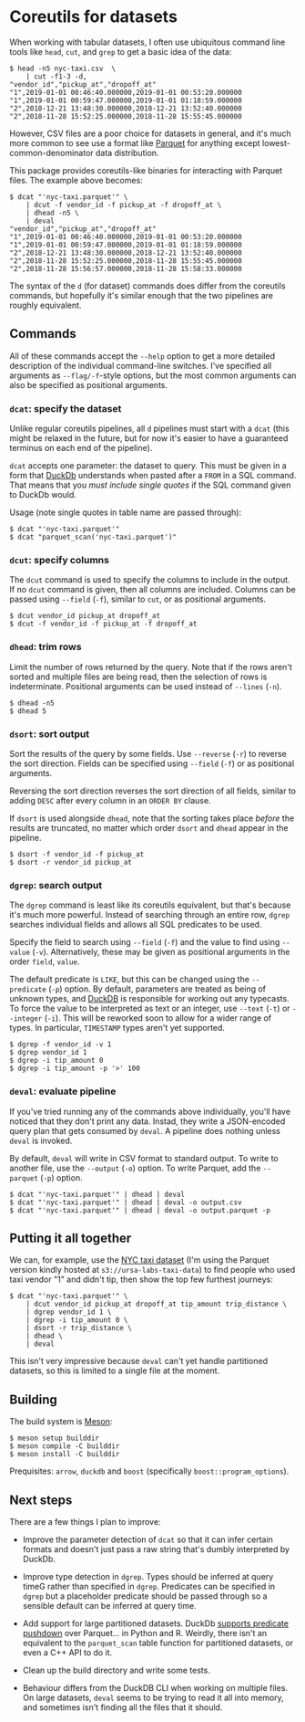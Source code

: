 # Coreutils for datasets

When working with tabular datasets, I often use ubiquitous command line tools
like `head`, `cut`, and `grep` to get a basic idea of the data:

```console
$ head -n5 nyc-taxi.csv  \
    | cut -f1-3 -d,
"vendor_id","pickup_at","dropoff_at"
"1",2019-01-01 00:46:40.000000,2019-01-01 00:53:20.000000
"1",2019-01-01 00:59:47.000000,2019-01-01 01:18:59.000000
"2",2018-12-21 13:48:30.000000,2018-12-21 13:52:40.000000
"2",2018-11-28 15:52:25.000000,2018-11-28 15:55:45.000000
```

However, CSV files are a poor choice for datasets in general, and it's much
more common to see use a format like [Parquet] for anything except
lowest-common-denominator data distribution.

This package provides coreutils-like binaries for interacting with Parquet
files. The example above becomes:

```console
$ dcat "'nyc-taxi.parquet'" \
    | dcut -f vendor_id -f pickup_at -f dropoff_at \
    | dhead -n5 \
    | deval
"vendor_id","pickup_at","dropoff_at"
"1",2019-01-01 00:46:40.000000,2019-01-01 00:53:20.000000
"1",2019-01-01 00:59:47.000000,2019-01-01 01:18:59.000000
"2",2018-12-21 13:48:30.000000,2018-12-21 13:52:40.000000
"2",2018-11-28 15:52:25.000000,2018-11-28 15:55:45.000000
"2",2018-11-28 15:56:57.000000,2018-11-28 15:58:33.000000
```

The syntax of the `d` (for dataset) commands does differ from the coreutils
commands, but hopefully it's similar enough that the two pipelines are roughly
equivalent.

## Commands

All of these commands accept the `--help` option to get a more detailed
description of the individual command-line switches. I've specified all
arguments as `--flag/-f`-style options, but the most common arguments can also
be specified as positional arguments.

### `dcat`: specify the dataset

Unlike regular coreutils pipelines, all `d` pipelines must start with a `dcat`
(this might be relaxed in the future, but for now it's easier to have a
guaranteed terminus on each end of the pipeline).

`dcat` accepts one parameter: the dataset to query. This must be given in a
form that [DuckDb] understands when pasted after a `FROM` in a SQL command.
That means that you *must include single quotes* if the SQL command given to
DuckDb would.

Usage (note single quotes in table name are passed through):
```console
$ dcat "'nyc-taxi.parquet'"
$ dcat "parquet_scan('nyc-taxi.parquet')"
```

### `dcut`: specify columns

The `dcut` command is used to specify the columns to include in the output. If
no `dcut` command is given, then all columns are included. Columns can be
passed using `--field` (`-f`), similar to `cut`, or as positional arguments.

```console
$ dcut vendor_id pickup_at dropoff_at
$ dcut -f vendor_id -f pickup_at -f dropoff_at
```

### `dhead`: trim rows

Limit the number of rows returned by the query. Note that if the rows aren't
sorted and multiple files are being read, then the selection of rows is
indeterminate. Positional arguments can be used instead of `--lines` (`-n`).

```console
$ dhead -n5
$ dhead 5
```

### `dsort`: sort output

Sort the results of the query by some fields. Use `--reverse` (`-r`) to reverse
the sort direction. Fields can be specified using `--field` (`-f`) or as
positional arguments.

Reversing the sort direction reverses the sort direction of all fields, similar
to adding `DESC` after every column in an `ORDER BY` clause.

If `dsort` is used alongside `dhead`, note that the sorting takes place *before*
the results are truncated, no matter which order `dsort` and `dhead` appear in
the pipeline.

```console
$ dsort -f vendor_id -f pickup_at
$ dsort -r vendor_id pickup_at
```

### `dgrep`: search output

The `dgrep` command is least like its coreutils equivalent, but that's because
it's much more powerful. Instead of searching through an entire row, `dgrep`
searches individual fields and allows all SQL predicates to be used.

Specify the field to search using `--field` (`-f`) and the value to find using
`--value` (`-v`). Alternatively, these may be given as positional arguments in
the order `field`, `value`.

The default predicate is `LIKE`, but this can be changed using the
`--predicate` (`-p`) option. By default, parameters are treated as being of
unknown types, and [DuckDB] is responsible for working out any typecasts. To
force the value to be interpreted as text or an integer, use `--text` (`-t`) or
`--integer` (`-i`). This will be reworked soon to allow for a wider range of
types. In particular, `TIMESTAMP` types aren't yet supported.


```console
$ dgrep -f vendor_id -v 1
$ dgrep vendor_id 1
$ dgrep -i tip_amount 0
$ dgrep -i tip_amount -p '>' 100
```

### `deval`: evaluate pipeline

If you've tried running any of the commands above individually, you'll have
noticed that they don't print any data. Instad, they write a JSON-encoded query
plan that gets consumed by `deval`. A pipeline does nothing unless `deval` is
invoked.

By default, `deval` will write in CSV format to standard output. To write to
another file, use the `--output` (`-o`) option. To write Parquet, add the
`--parquet` (`-p`) option.

```console
$ dcat "'nyc-taxi.parquet'" | dhead | deval
$ dcat "'nyc-taxi.parquet'" | dhead | deval -o output.csv
$ dcat "'nyc-taxi.parquet'" | dhead | deval -o output.parquet -p
```

## Putting it all together

We can, for example, use the [NYC taxi dataset] (I'm using the Parquet version
kindly hosted at `s3://ursa-labs-taxi-data`) to find people who used taxi
vendor "1" and didn't tip, then show the top few furthest journeys:

```console
$ dcat "'nyc-taxi.parquet'" \
    | dcut vendor_id pickup_at dropoff_at tip_amount trip_distance \
    | dgrep vendor_id 1 \
    | dgrep -i tip_amount 0 \
    | dsort -r trip_distance \
    | dhead \
    | deval
```

This isn't very impressive because `deval` can't yet handle partitioned
datasets, so this is limited to a single file at the moment.

## Building

The build system is [Meson]:

```console
$ meson setup builddir
$ meson compile -C builddir
$ meson install -C builddir
```

Prequisites: `arrow`, `duckdb` and `boost` (specifically
`boost::program_options`).

## Next steps

There are a few things I plan to improve:

* Improve the parameter detection of `dcat` so that it can infer certain
  formats and doesn't just pass a raw string that's dumbly interpreted by
  DuckDb.

* Improve type detection in `dgrep`. Types should be inferred at query timeG
  rather than specified in `dgrep`. Predicates can be specified in `dgrep`
  but a placeholder predicate should be passed through so a sensible default
  can be inferred at query time.

* Add support for large partitioned datasets. DuckDb [supports predicate
  pushdown][duckdb-arrow] over Parquet... in Python and R. Weirdly, there isn't
  an equivalent to the `parquet_scan` table function for partitioned datasets,
  or even a C++ API to do it.

* Clean up the build directory and write some tests.

* Behaviour differs from the DuckDB CLI when working on multiple files. On
  large datasets, `deval` seems to be trying to read it all into memory,
  and sometimes isn't finding all the files that it should.

[duckdb-arrow]: https://duckdb.org/2021/12/03/duck-arrow.html

[Parquet]: https://parquet.apache.org/
[DuckDb]: https://duckdb.org/
[NYC taxi dataset]: https://www1.nyc.gov/site/tlc/about/tlc-trip-record-data.page
[Meson]: https://mesonbuild.com/
